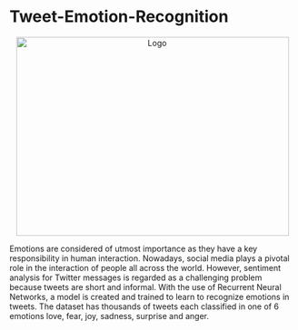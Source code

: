 # Tweet-Emotion-Recognition
<p align="center">
  <a href="https://github.com/vanshhhhh">
    <img src="https://github.com/vanshhhhh/Tweet-Emotion-Recognition" alt="Logo" width=480 height=351> 
  </a>
</p>
Emotions are considered of utmost importance as they have a key responsibility in human interaction. Nowadays, social media plays a pivotal role in the interaction of people all across the world. However, sentiment analysis for Twitter messages is regarded as a challenging problem because tweets are short and informal. With the use of Recurrent Neural Networks, a model is created and trained to learn to recognize emotions in tweets. The dataset has thousands of tweets each classified in one of 6 emotions love, fear, joy, sadness, surprise and anger.
